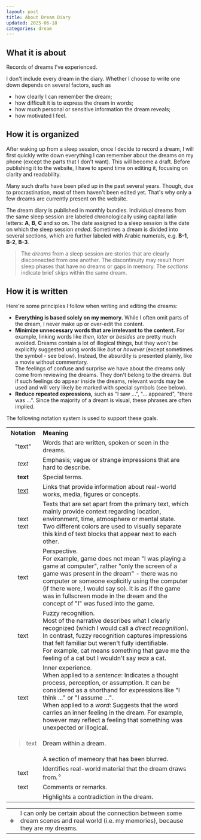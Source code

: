 ```yaml
---
layout: post
title: About Dream Diary
updated: 2025-06-18
categories: dream
---
```

## What it is about

Records of dreams I've experienced.

I don't include every dream in the diary. Whether I choose to write one down depends on several factors, such as

- how clearly I can remember the dream;
- how difficult it is to express the dream in words;
- how much personal or sensitive information the dream reveals;
- how motivated I feel.

## How it is organized

After waking up from a sleep session, once I decide to record a dream, I will first quickly write down everything I can remember about the dreams on my phone (except the parts that I don't want). This will become a draft. Before publishing it to the website, I have to spend time on editing it, focusing on clarity and readability.

Many such drafts have been piled up in the past several years. Though, due to procrastination, most of them haven't been edited yet. That's why only a few dreams are currently present on the website.

The dream diary is published in monthly bundles. Individual dreams from the same sleep session are labeled chronologically using capital latin letters: **A**, **B**, **C** and so on. The date assigned to a sleep session is the date on which the sleep session *ended*. Sometimes a dream is divided into several sections, which are further labeled with Arabic numerals, e.g. **B-1**, **B-2**, **B-3**.

> The *dreams* from a sleep session are stories that are clearly disconnected from one another. The discontinuity may result from sleep phases that have no dreams or gaps in memory. The *sections* indicate brief skips within the same dream.

## How it is written

Here're some principles I follow when writing and editing the dreams:

- **Everything is based solely on my memory.** While I often omit parts of the dream, I never make up or over-edit the content.
- **Minimize unnecessary words that are irrelevant to the content.** For example, linking words like *then*, *later* or *besides* are pretty much avoided. Dreams contain a lot of illogical things, but they won't be explicitly suggested using words like *but* or *however* (except sometimes the <dr-contra></dr-contra> symbol - see below). Instead, the absurdity is presented plainly, like a movie without commentary.<br />The feelings of confuse and surprise we have about the dreams only come from reviewing the dreams. They don't belong to the dreams. But if such feelings do appear inside the dreams, relevant words may be used and will very likely be marked with special symbols (see below).
- **Reduce repeated expressions,** such as "I saw ...", "... appeared", "there was ...". Since the majority of a dream is visual, these phrases are often implied.

The following notation system is used to support these goals.

<table align="center">
    <tr>
        <th style="text-align: center;">Notation</th>
        <th style="text-align: left;">Meaning</th>
    </tr>
    <tr>
        <td style="text-align: center;">"text"</td>
        <td style="text-align: left;">Words that are written, spoken or seen in the dreams.</td>
    </tr>
    <tr>
        <td style="text-align: center;"><em>text</em></td>
        <td style="text-align: left;">Emphasis; vague or strange impressions that are hard to describe.</td>
    </tr>
    <tr>
        <td style="text-align: center;"><strong>text</strong></td>
        <td style="text-align: left;">Special terms.</td>
    </tr>
    <tr>
        <td style="text-align: center;"><a href="https://en.wikipedia.org/wiki/Text_(literary_theory)">text</a></td>
        <td style="text-align: left;">Links that provide information about real-world works, media, figures or concepts.</td>
    </tr>
    <tr>
        <td style="text-align: center;"><dr-t>text</dr-t><br /><dr-tt>text</dr-tt></td>
        <td style="text-align: left;">Texts that are set apart from the primary text, which mainly provide context regarding location, environment, time, atmosphere or mental state.<br />Two different colors are used to visually separate this kind of text blocks that appear next to each other.</td>
    </tr>
    <tr>
        <td style="text-align: center;"><dr-persp>text</dr-persp></td>
        <td style="text-align: left;">Perspective.<br />For example, <dr-t><dr-persp>game</dr-persp></dr-t> does not mean "I was playing a game at computer", rather "only the screen of a game was present in the dream" - there was no computer or someone explicitly using the computer (if there were, I would say so). It is as if the game was in fullscreen mode in the dream and the concept of "I" was fused into the game.</td>
    </tr>
    <tr>
        <td style="text-align: center;"><dr-recog>text</dr-recog></td>
        <td style="text-align: left;">Fuzzy recognition.<br />Most of the narrative describes what I clearly recognized (which I would call a <em>direct recognition</em>). In contrast, fuzzy recognition captures impressions that felt familiar but weren't fully identifiable.<br />For example, <dr-recog>cat</dr-recog> means something that gave me the feeling of a cat but I wouldn't say <em>was</em> a cat.</td>
    </tr>
    <tr>
        <td style="text-align: center;"><dr-inner>text</dr-inner></td>
        <td style="text-align: left;">Inner experience.<br />When applied to a <em>sentence</em>: Indicates a thought process, perception, or assumption. It can be considered as a shorthand for expressions like "I think ..." or "I assume ...".<br />When applied to a <em>word</em>: Suggests that the word carries an inner feeling in the dream. For example, <dr-inner>however</dr-inner> may reflect a feeling that something was unexpected or illogical.</td>
    </tr>
    <tr>
        <td style="text-align: center;"><blockquote>text</blockquote></td>
        <td style="text-align: left;">Dream within a dream.</td>
    </tr>
    <tr>
        <td style="text-align: center;"><dr-fog /></td>
        <td style="text-align: left;">A section of memeory that has been blurred.</td>
    </tr>
    <tr>
        <td style="text-align: center;"><dr-ref>text</dr-ref></td>
        <td style="text-align: left;">Identifies real-world material that the dream draws from.<sup>✧</sup></td>
    </tr>
    <tr>
        <td style="text-align: center;"><dr-comm>text</dr-comm></td>
        <td style="text-align: left;">Comments or remarks.</td>
    </tr>
    <tr>
        <td style="text-align: center;"><dr-contra /></td>
        <td style="text-align: left;">Highlights a contradiction in the dream.</td>
    </tr>
</table>

<table class="ref-table">
    <tr>
        <th>✧</th>
        <td>I can only be certain about the connection between some dream scenes and real world (i.e. my memories), because they are <em>my</em> dreams.</td>
    </tr>
</table>


